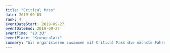 ```yaml
---
title: "Critical Mass"
date: 2019-09-05
rank: 4
eventDateStart: 2019-09-27
eventDateEnd: 2019-09-27
eventTime: "18:30"
eventPlace: "Kronenplatz"
summary: "Wir organisieren zusammen mit Critical Mass die nächste Fahrraddemo - für mehr Klimaschutz und Verkehrswende!"
---
```


